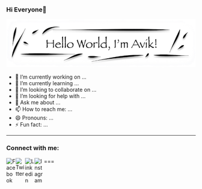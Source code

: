 ### Hi Everyone👋

[![Hello World](./image/HelloWorld.png)](https://github.com/Avik013)

- 🔭 I’m currently working on ...
- 🌱 I’m currently learning ...
- 👯 I’m looking to collaborate on ...
- 🤔 I’m looking for help with ...
- 💬 Ask me about ...
- 📫 How to reach me: ...
- 😄 Pronouns: ...
- ⚡ Fun fact: ...

---

### Connect with me:

[<img align="left" alt="Facebook" width="25px" src="https://cdn.jsdelivr.net/npm/simple-icons@4.14.0/icons/facebook.svg"/>][facebook]
[<img align="left" alt="Twitter" width="25px" src="https://cdn.jsdelivr.net/npm/simple-icons@4.14.0/icons/twitter.svg"/>][twitter]
[<img align="left" alt="Linkedin" width="25px" src="https://cdn.jsdelivr.net/npm/simple-icons@4.14.0/icons/linkedin.svg"/>][linkedin]
[<img align="left" alt="Instagram" width="25px" src="https://cdn.jsdelivr.net/npm/simple-icons@4.14.0/icons/instagram.svg"/>][instagram]

===

[facebook]: https://www.facebook.com/gukasyan.sp
[twitter]: https://twitter.com/mr_dev_a13
[linkedin]: https://www.linkedin.com/in/avik-sargsyan-8b76411b0/
[instagram]: https://www.instagram.com/mr.dev_a13/